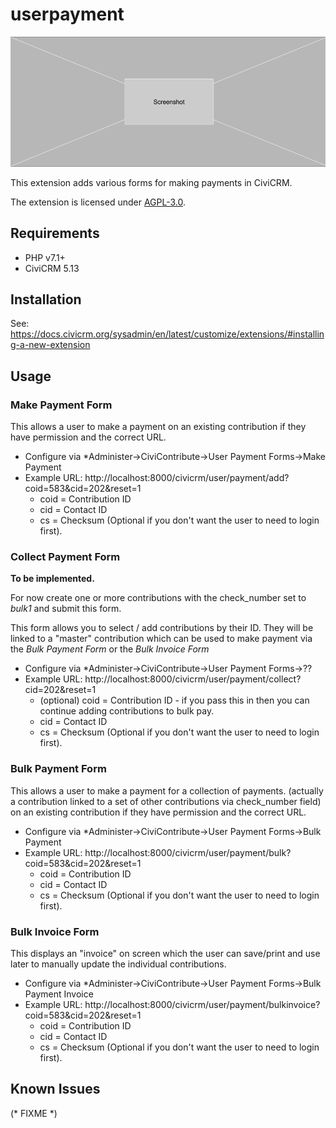 # userpayment

![Screenshot](/images/screenshot.png)

This extension adds various forms for making payments in CiviCRM.

The extension is licensed under [AGPL-3.0](LICENSE.txt).

## Requirements

* PHP v7.1+
* CiviCRM 5.13

## Installation

See: https://docs.civicrm.org/sysadmin/en/latest/customize/extensions/#installing-a-new-extension

## Usage

### Make Payment Form
This allows a user to make a payment on an existing contribution if they have permission and the correct URL.

* Configure via *Administer->CiviContribute->User Payment Forms->Make Payment
* Example URL: http://localhost:8000/civicrm/user/payment/add?coid=583&cid=202&reset=1
  * coid = Contribution ID
  * cid = Contact ID
  * cs = Checksum (Optional if you don't want the user to need to login first).

### Collect Payment Form
**To be implemented.**

For now create one or more contributions with the check_number set to *bulk1* and submit this form.

This form allows you to select / add contributions by their ID. They will be linked to a "master" contribution which 
can be used to make payment via the *Bulk Payment Form* or the *Bulk Invoice Form*

* Configure via *Administer->CiviContribute->User Payment Forms->??
* Example URL: http://localhost:8000/civicrm/user/payment/collect?cid=202&reset=1
  * (optional) coid = Contribution ID - if you pass this in then you can continue adding contributions to bulk pay.
  * cid = Contact ID
  * cs = Checksum (Optional if you don't want the user to need to login first).

### Bulk Payment Form
This allows a user to make a payment for a collection of payments.
(actually a contribution linked to a set of other contributions via check_number field)
on an existing contribution if they have permission and the correct URL.

* Configure via *Administer->CiviContribute->User Payment Forms->Bulk Payment
* Example URL: http://localhost:8000/civicrm/user/payment/bulk?coid=583&cid=202&reset=1
  * coid = Contribution ID
  * cid = Contact ID
  * cs = Checksum (Optional if you don't want the user to need to login first).

### Bulk Invoice Form

This displays an "invoice" on screen which the user can save/print and use later to manually update the individual contributions.

* Configure via *Administer->CiviContribute->User Payment Forms->Bulk Payment Invoice
* Example URL: http://localhost:8000/civicrm/user/payment/bulkinvoice?coid=583&cid=202&reset=1
  * coid = Contribution ID
  * cid = Contact ID
  * cs = Checksum (Optional if you don't want the user to need to login first).

## Known Issues

(* FIXME *)
